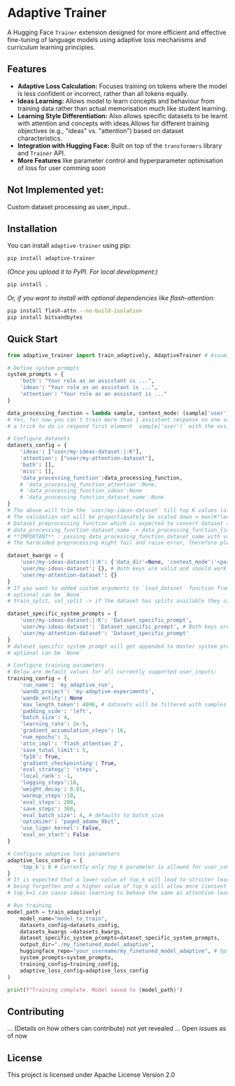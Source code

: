 # Adaptive Trainer

A Hugging Face `Trainer` extension designed for more efficient and effective fine-tuning of language models using adaptive loss mechanisms and curriculum learning principles.

## Features

*   **Adaptive Loss Calculation:** Focuses training on tokens where the model is less confident or incorrect, rather than all tokens equally.
*   **Ideas Learning:** Allows model to learn concepts and behaviour from training data rather than actual memorisation much like student learning.
*   **Learning Style Differentiation:** Also allows specific datasets to be learnt with attention and concepts with ideas.Allows for different training objectives (e.g., "ideas" vs. "attention") based on dataset characteristics.
*   **Integration with Hugging Face:** Built on top of the `transformers` library and `Trainer` API.
*   **More Features** like parameter control and hyperparameter optimisation of loss for user comming soon


## Not Implemented yet:
Custom dataset processing as user_input..

## Installation

You can install `adaptive-trainer` using pip:

```bash
pip install adaptive-trainer
```
*(Once you upload it to PyPI. For local development:)*

```bash
pip install .
```
*Or, if you want to install with optional dependencies like flash-attention:*
```bash
pip install flash-attn --no-build-isolation
pip install bitsandbytes
```

## Quick Start

```python
from adaptive_trainer import train_adaptively, AdaptiveTrainer # Assuming you export AdaptiveTrainer too

# Define system prompts
system_prompts = {
    'both': "Your role as an assistant is ...",
    'ideas': "Your role as an assistant is ...",
    'attention': "Your role as an assistant is ..."
}

data_processing_function = lambda sample, context_mode: (sample['user'], sample['assistant'])
# Yes, for now you can't train more than 1 assistant response on one sample, if you need a histroy of conversation to train the next model response
# a trick to do is respond first element `sample['user']` with the assistant response included, you will need to however add the header start and close tokens for separating user and assistant texts mannually.

# Configure datasets
datasets_config = {
    'ideas': ["user/my-ideas-dataset:|:K"],
    'attention': ["user/my-attention-dataset"],
    'both': [],
    'misc': [],
    'data_processing_function':data_processing_function,
    # 'data_processing_function_attention':None,
    # 'data_processing_function_ideas':None
    # 'data_processing_function_dataset_name':None
}
# The above will trim the `user/my-ideas-dataset` till top K values (after filtering by max_token_length) and similar thing can be done for attention datasets too just add :|:K at the end of dataset name and it will only use top K rows of the dataset..
# The validation set will be proportionately be scaled down = max(K*len(val)/len(train), 10) if len(val)>10 not scaled otherwise
# Dataset preprocessing function which is expected to convert dataset sample row to user and assistant response strings.. is taken in the following fallback order:
# data_processing_function_dataset_name -> data_processing_function_{ideas/attention} -> data_processing_function
# **IMPORTANT** : passing data_processing_function_dataset_name with value None will not use fallback functions but rather used internal hard coded preprocessing function for different dataset patterns case to case.
# The hardcoded preprocessing might fail and raise error, therefore please pass the appropriate data_processing_function

dataset_kwargs = {
    'user/my-ideas-dataset:|:K': {'data_dir'=None, 'context_mode':'<parameter_value_for_dataset_preprocessing_function>', 'train_split':'<train_split_name>', 'val_split':'<val_split_name>'},
    'user/my-ideas-dataset': {}, # Both keys are valid and should work
    'user/my-attention-dataset': {}
}
# If you want to added custom arguments to `load_dataset` function from `datasets` library
# optional can be `None`
# train_split, val_split -> if the dataset has splits available they can be passed here, dataset is expected to have at least one split at high level when loaded

dataset_specific_system_prompts = {
    'user/my-ideas-dataset:|:K': 'Dataset_specific_prompt',
    'user/my-ideas-dataset': 'Dataset_specific_prompt', # Both keys are valid and should work
    'user/my-attention-dataset': 'Dataset_specific_prompt'
}
# dataset specific system prompt will get appended to master system prompt: system_prompt+dataset_specific_prompt
# optional can be `None`

# Configure training parameters
# Below are default values for all currently supported user_inputs:
training_config = {
    'run_name': 'my_adaptive_run',
    'wandb_project': 'my-adaptive-experiments',
    'wandb_entity': None
    'max_length_token': 4096, # datasets will be filtered with samples (user+assistant text) less than this value
    'padding_side': 'left',
    'batch_size': 4,
    'learning_rate': 2e-5,
    'gradient_accumulation_steps': 16,
    'num_epochs': 3,
    'attn_impl': 'flash_attention_2',
    'save_total_limit': 5,
    'fp16': True,
    'gradient_checkpointing': True,
    'eval_strategy': 'steps',
    'local_rank': -1,
    'logging_steps':10,
    'weight_decay': 0.01,
    'warmup_steps':10,
    'eval_steps': 200,
    'save_steps': 300,
    'eval_batch_size': 4, # defaults to batch_size
    'optimizer': 'paged_adamw_8bit',
    'use_liger_kernel': False,
    'eval_on_start': False
}

# Configure adaptive loss parameters
adaptive_loss_config = {
    'top_k': 8 # Currently only top_k parameter is allowed for user_control in training
}
# It is expected that a lower value of top_k will lead to stricter learning possibly leading previous learned behaviour
# being forgotten and a higher value of top_k will allow more lienient learning
# top_k=1 can cause ideas learning to behave the same as attention learning

# Run training
model_path = train_adaptively(
    model_name="model_to_train",
    datasets_config=datasets_config,
    datasets_kwargs =datasets_kwargs,
    dataset_specific_system_prompts=dataset_specific_system_prompts,
    output_dir="./my_finetuned_model_adaptive",
    huggingface_repo="your_username/my_finetuned_model_adaptive", # Optional, if provided and the environ variable HF_TOKEN is detected then model will be uploaded
    system_prompts=system_prompts,
    training_config=training_config,
    adaptive_loss_config=adaptive_loss_config
)

print(f"Training complete. Model saved to {model_path}")
```

## Contributing
... (Details on how others can contribute) not yet revealed ...
Open issues as of now

## License
This project is licensed under Apache License Version 2.0
